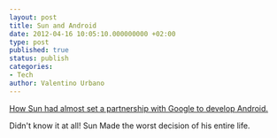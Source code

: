 ```yaml
---
layout: post
title: Sun and Android
date: 2012-04-16 10:05:10.000000000 +02:00
type: post
published: true
status: publish
categories:
- Tech
author: Valentino Urbano 
---
```


[How Sun had almost set a partnership with Google to develop Android.][0]

Didn't know it at all! Sun Made the worst decision of his entire life.


[0]: http://www.theverge.com/2012/4/13/2945536/google-oracle-java-patent-copyright-lawsuit